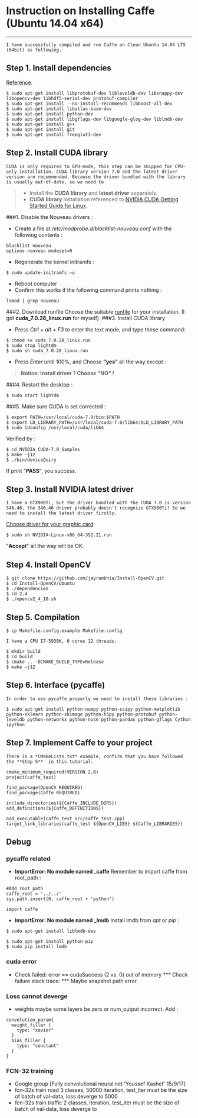 # Instruction on Installing Caffe (Ubuntu 14.04 x64)

----

    I have successfully compiled and run Caffe on Clean Ubuntu 14.04 LTS (64bit) as following.
## Step 1. Install dependencies
[Reference](http://caffe.berkeleyvision.org/install_apt.html).
```
$ sudo apt-get install libprotobuf-dev libleveldb-dev libsnappy-dev libopencv-dev libhdf5-serial-dev protobuf-compiler
$ sudo apt-get install --no-install-recommends libboost-all-dev
$ sudo apt-get install libatlas-base-dev
$ sudo apt-get install python-dev
$ sudo apt-get install libgflags-dev libgoogle-glog-dev liblmdb-dev
$ sudo apt-get install g++
$ sudo apt-get install git
$ sudo apt-get install freeglut3-dev
```
## Step 2. Install CUDA library
    CUDA is only required to GPU-mode, this step can be skipped for CPU-only installation. CUDA library version 7.0 and the latest driver version are recommended. Because the driver bundled with the library is usually out-of-date, so we need to 
> * Install the **CUDA library** and **latest driver** separately.
> * **CUDA library** installation referenced to [NVIDIA CUDA Getting Started Guide for Linux](https://developer.nvidia.com/cuda-downloads/).

###1. Disable the Nouveau drivers :
* Create a file at */etc/modprobe.d/blacklist-nouveau.conf* with the following contents : 
```
blacklist nouveau
options nouveau modeset=0
```
* Regenerate the kernel initramfs : 
```
$ sudo update-initramfs –u
```
*  Reboot computer 
*  Confirm this works if the following command prints nothing :
```
lsmod | grep nouveau
```
###2. Download runfile
Choose the suitable [runfile](https://developer.nvidia.com/cuda-downloads/)  for your installation. (I got **cuda_7.0.28_linux.run** for myself).
###3. Install CUDA library
* Press *Ctrl + alt + F3* to enter the text mode, and type these command: 
``` 
$ chmod +x cuda_7.0.28_linux.run
$ sudo stop lightdm
$ sudo sh cuda_7.0.28_linux.run
```
* Press *Enter* until 100%, and Choose **“yes”** all the way except : 
> **Notice: Install driver ? Choose "NO" !**

###4. Restart the desktop :
```
$ sudo start lightdm
```
###5. Make sure CUDA is set corrected :
```
$ export PATH=/usr/local/cuda-7.0/bin:$PATH
$ export LD_LIBRARY_PATH=/usr/local/cuda-7.0/lib64:$LD_LIBRARY_PATH
$ sudo ldconfig /usr/local/cuda/lib64
```
Verified by :
```
$ cd NVIDIA_CUDA-7.0_Samples
$ make –j12
$ ./bin/deviceQuiry
```
If print "**PASS**", you success.

## Step 3. Install NVIDIA latest driver
    I have a GTX980Ti, but the driver bundled with the CUDA 7.0 is version 346.46, the 346.46 driver probably doesn't recognize GTX980Ti! So we need to install the latest driver firstly.
[Choose driver for your graphic card](http://www.geforce.cn/drivers)
```
$ sudo sh NVIDIA-Linux-x86_64-352.21.run
```
"**Accept**" all the way will be OK.

## Step 4. Install OpenCV
```
$ git clone https://github.com/jayrambhia/Install-OpenCV.git 
$ cd Install-OpenCV/Ubuntu
$ ./dependencies
$ cd 2.4
$ ./opencv2_4_10.sh
```
## Step 5. Compilation
```
$ cp Makefile.config.example Makefile.config
```
    I have a CPU I7-5930K, 6 cores 12 threads.
```
$ mkdir build
$ cd build
$ cmake .. -DCMAKE_BUILD_TYPE=Release
$ make –j12
```
## Step 6. Interface (pycaffe)
    In order to use pycaffe properly we need to install these libraries :
```
$ sudo apt-get install python-numpy python-scipy python-matplotlib python-sklearn python-skimage python-h5py python-protobuf python-leveldb python-networkx python-nose python-pandas python-gflags Cython ipython 
```

## Step 7. Implement Caffe to your project
    There is a *CMakeLists.txt* example, confirm that you have followed the **Step 5**  in this tutorial. 
```
cmake_minimum_required(VERSION 2.8)
project(caffe_test)

find_package(OpenCV REQUIRED)
find_package(Caffe REQUIRED)

include_directories(${Caffe_INCLUDE_DIRS})
add_definitions(${Caffe_DEFINITIONS})

add_executable(caffe_test src/caffe_test.cpp)
target_link_libraries(caffe_test ${OpenCV_LIBS} ${Caffe_LIBRARIES})
```
## Debug 
### pycaffe related
* **ImportError: No module named _caffe**
Remember to import caffe from root_path :
```
#Add root_path 
caffe_root = '../../' 
sys.path.insert(0, caffe_root + 'python')

import caffe
```
* **ImportError: No module named _lmdb**
Install lmdb from *apt* or *pip* :
```
$ sudo apt-get install liblmdb-dev
```
```
$ sudo apt-get install python-pip
$ sudo pip install lmdb
```
### cuda error
* Check failed: error == cudaSuccess (2 vs. 0)  out of memory
*** Check failure stack trace: ***
Maybe snapshot path error.

### Loss cannot deverge
* weights maybe some layers be zero or num_output incorrect. Add :
```
convolution_param{
  weight_filler {
    type: "xavier"
  }
  bias_filler {
    type: "constant"
  }
}
```

### FCN-32 training 
* Google group [Fully convolutional neural net 'Youssef Kashef' 15/9/17]
* fcn-32s train road 3 classes, 50000 iteration, test_iter must be the size of batch of val-data, loss deverge to 5000
* fcn-32s train traffic 2 classes,  iteration, test_iter must be the size of batch of val-data, loss deverge to 
